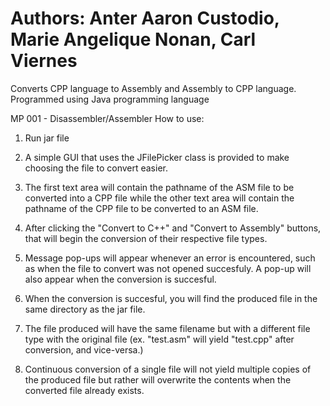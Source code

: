 Authors: Anter Aaron Custodio, Marie Angelique Nonan, Carl Viernes
==============
Converts CPP language to Assembly and Assembly to CPP language. Programmed using Java programming language


MP 001 - Disassembler/Assembler
How to use:

1. Run jar file

2. A simple GUI that uses the JFilePicker class is provided to make choosing the file to convert easier.

3. The first text area will contain the pathname of the ASM file to be converted into a CPP file while 
the other text area will contain the pathname of the CPP file to be converted to an ASM file.

4. After clicking the "Convert to C++" and "Convert to Assembly" buttons, that will begin the conversion
of their respective file types.

5. Message pop-ups will appear whenever an error is encountered, such as when the file to convert was not 
opened succesfuly. A pop-up will also appear when the conversion is succesful.

6. When the conversion is succesful, you will find the produced file in the same directory as the jar file.

7. The file produced will have the same filename but with a different file type with the original file
(ex. "test.asm" will yield "test.cpp" after conversion, and vice-versa.)

8. Continuous conversion of a single file will not yield multiple copies of the produced file but rather will
overwrite the contents when the converted file already exists.

